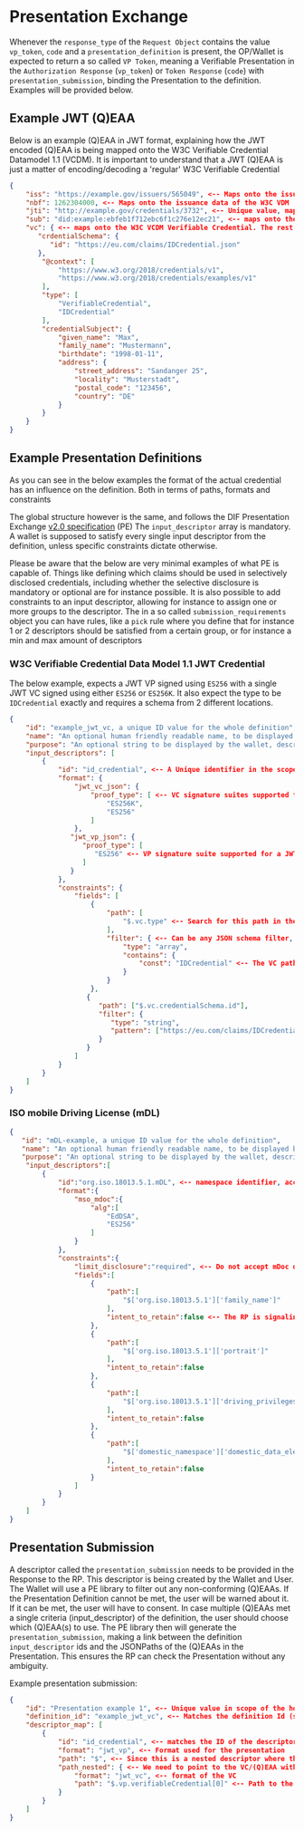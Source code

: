 # Presentation Exchange

Whenever the `response_type` of the `Request Object` contains the value `vp_token`, `code` and
a `presentation_definition` is present, the OP/Wallet is expected to return a so called `VP Token`, meaning a Verifiable
Presentation in the `Authorization Response` (`vp_token`) or `Token Response` (`code`) with `presentation_submission`,
binding the Presentation to the definition. Examples will be provided below.

## Example JWT (Q)EAA

Below is an example (Q)EAA in JWT format, explaining how the JWT encoded (Q)EAA is being mapped onto the W3C Verifiable
Credential Datamodel 1.1 (VCDM).
It is important to understand that a JWT (Q)EAA is just a matter of encoding/decoding a 'regular' W3C Verifiable
Credential

```json
{
    "iss": "https://example.gov/issuers/565049", <-- Maps onto the issuer value of the W3C VDM
    "nbf": 1262304000, <-- Maps onto the issuance data of the W3C VDM
    "jti": "http://example.gov/credentials/3732", <-- Unique value, maps onto the credential Id of the W3C VDM
    "sub": "did:example:ebfeb1f712ebc6f1c276e12ec21", <-- maps onto the credentialSubject id of the W3C VDM, notice no id is present below,
    "vc": { <-- maps onto the W3C VCDM Verifiable Credential. The rest below is standard W3C VCDM,
       "crdentialSchema": {
          "id": "https://eu.com/claims/IDCredential.json"
       },
        "@context": [
            "https://www.w3.org/2018/credentials/v1",
            "https://www.w3.org/2018/credentials/examples/v1"
        ],
        "type": [
            "VerifiableCredential",
            "IDCredential"
        ],
        "credentialSubject": {
            "given_name": "Max",
            "family_name": "Mustermann",
            "birthdate": "1998-01-11",
            "address": {
                "street_address": "Sandanger 25",
                "locality": "Musterstadt",
                "postal_code": "123456",
                "country": "DE"
            }
        }
    }
}
```

## Example Presentation Definitions

As you can see in the below examples the format of the actual credential has an influence on the definition. Both in
terms of paths, formats and constraints

The global structure however is the same, and follows the DIF Presentation
Exchange [v2.0 specification](https://identity.foundation/presentation-exchange/spec/v2.0.0/) (PE)
The `input_descriptor` array is mandatory. A wallet is supposed to satisfy every single input descriptor from the
definition, unless specific constraints dictate otherwise.

Please be aware that the below are very minimal examples of what PE is capable of.
Things like defining which claims should be used in selectively disclosed credentials, including whether the selective
disclosure is mandatory or optional are for instance possible.
It is also possible to add constraints to an input descriptor, allowing for instance to assign one or more groups to the
descriptor. The in a so called `submission_requirements` object you can have rules, like a `pick` rule where you define
that for instance 1 or 2 descriptors should be satisfied from a certain group, or for instance a min and max amount of
descriptors

### W3C Verifiable Credential Data Model 1.1 JWT Credential

The below example, expects a JWT VP signed using `ES256` with a single JWT VC signed using either `ES256` or `ES256K`.
It also expect the type to be `IDCredential` exactly and requires a schema from 2 different locations.
```json
{
    "id": "example_jwt_vc, a unique ID value for the whole definition",
    "name": "An optional human friendly readable name, to be displayed by a wallet typically",
    "purpose": "An optional string to be displayed by the wallet, describing to the user that the purpose of the RPs data request is",
    "input_descriptors": [
        {
            "id": "id_credential", <-- A Unique identifier in the scope of the definition for this input descriptor
            "format": {
                "jwt_vc_json": {
                    "proof_type": [ <-- VC signature suites supported for a JWT VP not using Linked Data Processing (@context)
                        "ES256K",
                        "ES256"
                    ]
                },
               "jwt_vp_json": {
                  "proof_type": [
                     "ES256" <-- VP signature suite supported for a JWT VP not using Linked Data Processing (@context)
                  ]
               }
            },
            "constraints": {
                "fields": [
                    {
                        "path": [
                            "$.vc.type" <-- Search for this path in the credential, using JSONPath
                        ],
                        "filter": { <-- Can be any JSON schema filter, so partial searches using regexes, matching against constants, singular values as well as arrays
                            "type": "array",
                            "contains": {
                                "const": "IDCredential" <-- The VC path vc.type should be an array containing the string literal IDCredential with an exact match
                            }
                        }
                    },
                   {
                      "path": ["$.vc.credentialSchema.id"],
                      "filter": {
                         "type": "string",
                         "pattern": ["https://eu.com/claims/IDCredential.json", "https://us.com/example/US-IDCredential.json"]
                      }
                   }
                ]
            }
        }
    ]
}
```

### ISO mobile Driving License (mDL)

```json
{
   "id": "mDL-example, a unique ID value for the whole definition",
   "name": "An optional human friendly readable name, to be displayed by a wallet typically",
   "purpose": "An optional string to be displayed by the wallet, describing to the user that the purpose of the RPs data request is",
    "input_descriptors":[
        {
            "id":"org.iso.18013.5.1.mDL", <-- namespace identifier, according to ISO spec
            "format":{
                "mso_mdoc":{
                    "alg":[
                        "EdDSA",
                        "ES256"
                    ]
                }
            },
            "constraints":{
                "limit_disclosure":"required", <-- Do not accept mDoc disclosures containing more claims than listed below
                "fields":[
                    {
                        "path":[
                            "$['org.iso.18013.5.1']['family_name']"
                        ],
                        "intent_to_retain":false <-- The RP is signaling it will not store these values long term, only used during the actial interaction
                    },
                    {
                        "path":[
                            "$['org.iso.18013.5.1']['portrait']"
                        ],
                        "intent_to_retain":false
                    },
                    {
                        "path":[
                            "$['org.iso.18013.5.1']['driving_privileges']"
                        ],
                        "intent_to_retain":false
                    },
                    {
                        "path":[
                            "$['domestic_namespace']['domestic_data_element_id']"
                        ],
                        "intent_to_retain":false
                    }
                ]
            }
        }
    ]
}
```

## Presentation Submission

A descriptor called the `presentation_submission` needs to be provided in the Response to the RP. This descriptor is
being created by the Wallet and User. The Wallet will use a PE library to filter out any non-conforming (Q)EAAs. If the
Presentation Definition cannot be met, the user will be warned about it. If it can be met, the user will have to
consent. In case multiple (Q)EAAs met a single criteria (input_descriptor) of the definition, the user should choose
which (Q)EAA(s) to use.
The PE library then will generate the `presentation_submission`, making a link between the definition `input_descriptor`
ids and the JSONPaths of the (Q)EAAs in the Presentation. This ensures the RP can check the Presentation without any
ambiguity.

Example presentation submission:
```json
{
    "id": "Presentation example 1", <-- Unique value in scope of the holder/wallet
    "definition_id": "example_jwt_vc", <-- Matches the definition Id (see earlier)
    "descriptor_map": [
        {
            "id": "id_credential", <-- matches the ID of the descriptor from the definition
            "format": "jwt_vp", <-- Format used for the presentation
            "path": "$", <-- Since this is a nested descriptor where the outer part is the presentation at the toplevel, we use $ (toplevel)
            "path_nested": { <-- We need to point to the VC/(Q)EAA within the presentation
                "format": "jwt_vc", <-- format of the VC
                "path": "$.vp.verifiableCredential[0]" <-- Path to the (Q)EAA, relative to the path of the parent ($)
            }
        }
    ]
}
```

